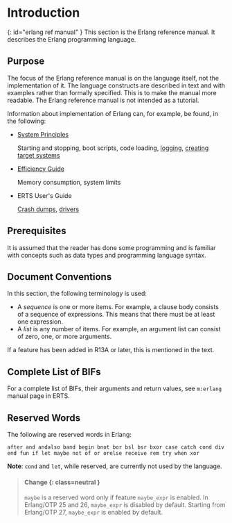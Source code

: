 # Introduction

[](){: id="erlang ref manual" }
This section is the Erlang reference manual. It describes the Erlang programming language.

## Purpose

The focus of the Erlang reference manual is on the language itself, not the implementation of it. The language constructs are described in text and with examples rather than formally specified. This is to make the manual more readable. The Erlang reference manual is not intended as a tutorial.

Information about implementation of Erlang can, for example, be found, in the following:

* [System Principles](`p:system:system_principles.md`)

  Starting and stopping, boot scripts, code loading, [logging](`p:system:error_logging.md`), [creating target systems](`p:system:create_target.md`)
* [Efficiency Guide](`p:system:advanced.md`)

  Memory consumption, system limits
* ERTS User's Guide

  [Crash dumps](`p:erts:crash_dump.md`), [drivers](`p:erts:driver.md`)

## Prerequisites

It is assumed that the reader has done some programming and is familiar with concepts such as data types and programming language syntax.

## Document Conventions

In this section, the following terminology is used:

* A *sequence* is one or more items. For example, a clause body consists of a sequence of expressions. This means that there must be at least one expression.
* A *list* is any number of items. For example, an argument list can consist of zero, one, or more arguments.

If a feature has been added in R13A or later, this is mentioned in the text.

## Complete List of BIFs

For a complete list of BIFs, their arguments and return values, see `m:erlang` manual page in ERTS.

## Reserved Words

The following are reserved words in Erlang:

`after and andalso band begin bnot bor bsl bsr bxor case catch cond div end fun if let maybe not of or orelse receive rem try when xor`

__Note__: `cond` and `let`, while reserved, are currently not used by the language.

> #### Change {: class=neutral }
> `maybe` is a reserved word only if feature `maybe_expr` is enabled. In Erlang/OTP 25 and 26, `maybe_expr` is disabled by default. Starting from Erlang/OTP 27, `maybe_expr` is enabled by default.
